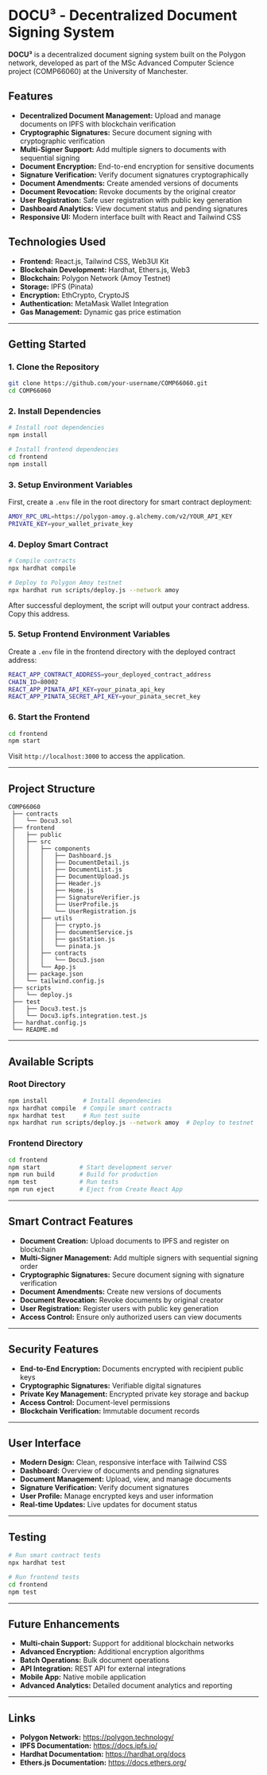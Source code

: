 # DOCU³ - Decentralized Document Signing System

**DOCU³** is a decentralized document signing system built on the Polygon network, developed as part of the MSc Advanced Computer Science project (COMP66060) at the University of Manchester.

## Features

- **Decentralized Document Management:** Upload and manage documents on IPFS with blockchain verification  
- **Cryptographic Signatures:** Secure document signing with cryptographic verification  
- **Multi-Signer Support:** Add multiple signers to documents with sequential signing  
- **Document Encryption:** End-to-end encryption for sensitive documents  
- **Signature Verification:** Verify document signatures cryptographically  
- **Document Amendments:** Create amended versions of documents  
- **Document Revocation:** Revoke documents by the original creator  
- **User Registration:** Safe user registration with public key generation  
- **Dashboard Analytics:** View document status and pending signatures  
- **Responsive UI:** Modern interface built with React and Tailwind CSS  

## Technologies Used

- **Frontend:** React.js, Tailwind CSS, Web3UI Kit
- **Blockchain Development:** Hardhat, Ethers.js, Web3
- **Blockchain:** Polygon Network (Amoy Testnet)
- **Storage:** IPFS (Pinata)
- **Encryption:** EthCrypto, CryptoJS
- **Authentication:** MetaMask Wallet Integration 
- **Gas Management:** Dynamic gas price estimation

---

## Getting Started

### 1. Clone the Repository

```sh
git clone https://github.com/your-username/COMP66060.git
cd COMP66060
```

### 2. Install Dependencies

```sh
# Install root dependencies
npm install

# Install frontend dependencies
cd frontend
npm install
```

### 3. Setup Environment Variables

First, create a `.env` file in the root directory for smart contract deployment:

```sh
AMOY_RPC_URL=https://polygon-amoy.g.alchemy.com/v2/YOUR_API_KEY
PRIVATE_KEY=your_wallet_private_key
```

### 4. Deploy Smart Contract

```sh
# Compile contracts
npx hardhat compile

# Deploy to Polygon Amoy testnet
npx hardhat run scripts/deploy.js --network amoy
```

After successful deployment, the script will output your contract address. Copy this address.

### 5. Setup Frontend Environment Variables

Create a `.env` file in the frontend directory with the deployed contract address:

```sh
REACT_APP_CONTRACT_ADDRESS=your_deployed_contract_address
CHAIN_ID=80002
REACT_APP_PINATA_API_KEY=your_pinata_api_key
REACT_APP_PINATA_SECRET_API_KEY=your_pinata_secret_key
```

### 6. Start the Frontend

```sh
cd frontend
npm start
```

Visit `http://localhost:3000` to access the application.

---

## Project Structure

```
COMP66060
 ├── contracts
 │   └── Docu3.sol
 ├── frontend
 │   ├── public
 │   ├── src
 │   │   ├── components
 │   │   │   ├── Dashboard.js
 │   │   │   ├── DocumentDetail.js
 │   │   │   ├── DocumentList.js
 │   │   │   ├── DocumentUpload.js
 │   │   │   ├── Header.js
 │   │   │   ├── Home.js
 │   │   │   ├── SignatureVerifier.js
 │   │   │   ├── UserProfile.js
 │   │   │   └── UserRegistration.js
 │   │   ├── utils
 │   │   │   ├── crypto.js
 │   │   │   ├── documentService.js
 │   │   │   ├── gasStation.js
 │   │   │   └── pinata.js
 │   │   ├── contracts
 │   │   │   └── Docu3.json
 │   │   └── App.js
 │   ├── package.json
 │   └── tailwind.config.js
 ├── scripts
 │   └── deploy.js
 ├── test
 │   ├── Docu3.test.js
 │   └── Docu3.ipfs.integration.test.js
 ├── hardhat.config.js
 └── README.md
```

---

## Available Scripts

### Root Directory
```sh
npm install          # Install dependencies
npx hardhat compile  # Compile smart contracts
npx hardhat test     # Run test suite
npx hardhat run scripts/deploy.js --network amoy  # Deploy to testnet
```

### Frontend Directory
```sh
cd frontend
npm start           # Start development server
npm run build       # Build for production
npm test            # Run tests
npm run eject       # Eject from Create React App
```

---

## Smart Contract Features

- **Document Creation:** Upload documents to IPFS and register on blockchain
- **Multi-Signer Management:** Add multiple signers with sequential signing order
- **Cryptographic Signatures:** Secure document signing with signature verification
- **Document Amendments:** Create new versions of documents
- **Document Revocation:** Revoke documents by original creator
- **User Registration:** Register users with public key generation
- **Access Control:** Ensure only authorized users can view documents

---

## Security Features

- **End-to-End Encryption:** Documents encrypted with recipient public keys
- **Cryptographic Signatures:** Verifiable digital signatures
- **Private Key Management:** Encrypted private key storage and backup
- **Access Control:** Document-level permissions
- **Blockchain Verification:** Immutable document records

---

## User Interface

- **Modern Design:** Clean, responsive interface with Tailwind CSS
- **Dashboard:** Overview of documents and pending signatures
- **Document Management:** Upload, view, and manage documents
- **Signature Verification:** Verify document signatures
- **User Profile:** Manage encrypted keys and user information
- **Real-time Updates:** Live updates for document status

---

## Testing

```sh
# Run smart contract tests
npx hardhat test

# Run frontend tests
cd frontend
npm test
```

---

## Future Enhancements

- **Multi-chain Support:** Support for additional blockchain networks
- **Advanced Encryption:** Additional encryption algorithms
- **Batch Operations:** Bulk document operations
- **API Integration:** REST API for external integrations
- **Mobile App:** Native mobile application
- **Advanced Analytics:** Detailed document analytics and reporting

---

## Links

- **Polygon Network:** https://polygon.technology/
- **IPFS Documentation:** https://docs.ipfs.io/
- **Hardhat Documentation:** https://hardhat.org/docs
- **Ethers.js Documentation:** https://docs.ethers.org/

